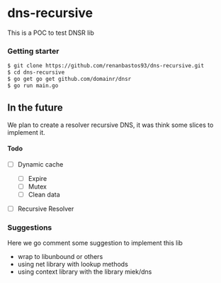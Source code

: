 # dns-recursive
This is a POC to test DNSR lib


### Getting starter

```bash
$ git clone https://github.com/renanbastos93/dns-recursive.git
$ cd dns-recursive
$ go get go get github.com/domainr/dnsr
$ go run main.go
```


## In the future
We plan to create a resolver recursive DNS, it was think some slices to implement it.

#### Todo
 - [ ] Dynamic cache
    - [ ] Expire
    - [ ] Mutex
    - [ ] Clean data
 - [ ] Recursive Resolver
 
 
 ### Suggestions
  Here we go comment some suggestion to implement this lib
  
  - wrap to libunbound or others
  - using net library with lookup methods
  - using context library with the library miek/dns
